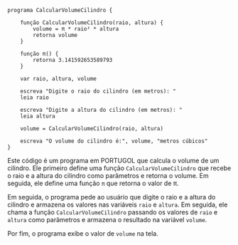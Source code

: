 ```portuguol
programa CalcularVolumeCilindro {

    função CalcularVolumeCilindro(raio, altura) {
        volume = π * raio² * altura
        retorna volume
    }

    função π() {
        retorna 3.141592653589793
    }

    var raio, altura, volume

    escreva "Digite o raio do cilindro (em metros): "
    leia raio

    escreva "Digite a altura do cilindro (em metros): "
    leia altura

    volume = CalcularVolumeCilindro(raio, altura)

    escreva "O volume do cilindro é:", volume, "metros cúbicos"
}
```

Este código é um programa em PORTUGOL que calcula o volume de um cilindro. Ele primeiro define uma função `CalcularVolumeCilindro` que recebe o raio e a altura do cilindro como parâmetros e retorna o volume. Em seguida, ele define uma função `π` que retorna o valor de π.

Em seguida, o programa pede ao usuário que digite o raio e a altura do cilindro e armazena os valores nas variáveis `raio` e `altura`. Em seguida, ele chama a função `CalcularVolumeCilindro` passando os valores de `raio` e `altura` como parâmetros e armazena o resultado na variável `volume`.

Por fim, o programa exibe o valor de `volume` na tela.